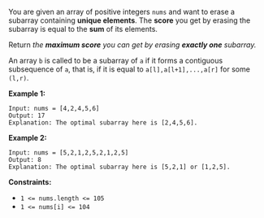 You are given an array of positive integers `nums` and want to erase a
subarray containing  **unique elements**. The **score** you get by erasing the
subarray is equal to the **sum** of its elements.

Return _the **maximum score** you can get by erasing **exactly one**
subarray._

An array `b` is called to be a subarray of `a` if it forms a contiguous
subsequence of `a`, that is, if it is equal to `a[l],a[l+1],...,a[r]` for some
`(l,r)`.



**Example 1:**

    
    
    Input: nums = [4,2,4,5,6]
    Output: 17
    Explanation: The optimal subarray here is [2,4,5,6].
    

**Example 2:**

    
    
    Input: nums = [5,2,1,2,5,2,1,2,5]
    Output: 8
    Explanation: The optimal subarray here is [5,2,1] or [1,2,5].
    



**Constraints:**

  * `1 <= nums.length <= 105`
  * `1 <= nums[i] <= 104`

